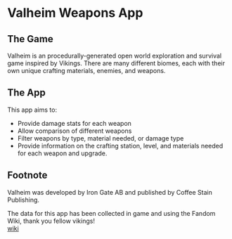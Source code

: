 # Valheim Weapons App

## The Game

Valheim is an procedurally-generated open world exploration and survival game inspired by Vikings. There are many different biomes, each with their own unique crafting materials, enemies, and weapons.   

## The App

This app aims to:

* Provide damage stats for each weapon
* Allow comparison of different weapons
* Filter weapons by type, material needed, or damage type
* Provide information on the crafting station, level, and materials needed for each weapon and upgrade.

## Footnote

Valheim was developed by Iron Gate AB and published by Coffee Stain Publishing.  

The data for this app has been collected in game and using the Fandom Wiki, thank you fellow vikings!  
[wiki](https://valheim.fandom.com/wiki/Valheim_Wiki)   


 
